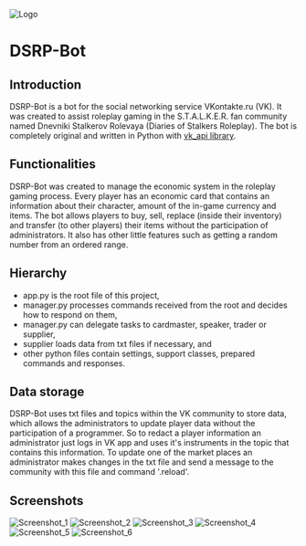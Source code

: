 ![Logo](https://github.com/Noknot2810/DSRP-Bot/assets/72942455/abdd8fe5-2d40-409e-bfcb-e5efee8dea41)
# DSRP-Bot
## Introduction
DSRP-Bot is a bot for the social networking service VKontakte.ru (VK). It was created to assist roleplay gaming in the S.T.A.L.K.E.R. fan community named Dnevniki Stalkerov Rolevaya (Diaries of Stalkers Roleplay). The bot is completely original and written in Python with [vk_api library](https://github.com/python273/vk_api). 

## Functionalities
DSRP-Bot was created to manage the economic system in the roleplay gaming process. Every player has an economic card that contains an information about their character, amount of the in-game currency and items. The bot allows players to buy, sell, replace (inside their inventory) and transfer (to other players) their items without the participation of administrators. It also has other little features such as getting a random number from an ordered range.

## Hierarchy
* app.py is the root file of this project,
* manager.py processes commands received from the root and decides how to respond on them,
* manager.py can delegate tasks to cardmaster, speaker, trader or supplier,
* supplier loads data from txt files if necessary, and
* other python files contain settings, support classes, prepared commands and responses.

## Data storage
DSRP-Bot uses txt files and topics within the VK community to store data, which allows the administrators to update player data without the participation of a programmer. 
So to redact a player information an administrator just logs in VK app and uses it's instruments in the topic that contains this information.
To update one of the market places an administrator makes changes in the txt file and send a message to the community with this file and command '.reload'.

## Screenshots
![Screenshot_1](https://github.com/Noknot2810/DSRP-Bot/assets/72942455/a2e4bf45-8779-46a5-a7fc-28d9da0ca2bd)
![Screenshot_2](https://github.com/Noknot2810/DSRP-Bot/assets/72942455/d4a88b5b-2d20-4767-bdaa-0db5c8a43986)
![Screenshot_3](https://github.com/Noknot2810/DSRP-Bot/assets/72942455/721e2438-a740-438c-9cac-8dd8d5d61641)
![Screenshot_4](https://github.com/Noknot2810/DSRP-Bot/assets/72942455/5574755e-d28e-4a3f-aeea-960f3aafa7e9)
![Screenshot_5](https://github.com/Noknot2810/DSRP-Bot/assets/72942455/93bdccde-3844-453a-95a1-f722cb860459)
![Screenshot_6](https://github.com/Noknot2810/DSRP-Bot/assets/72942455/785c79d6-48cd-4e58-8788-bf17bc1f9de3)
